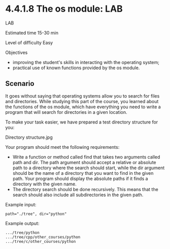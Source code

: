 # 4.4.1.8 The os module: LAB

LAB

Estimated time
15-30 min

Level of difficulty
Easy

Objectives

- improving the student's skills in interacting with the operating system;
- practical use of known functions provided by the os module.

## Scenario

It goes without saying that operating systems allow you to search for files and directories. While studying this part of the course, you learned about the functions of the os module, which have everything you need to write a program that will search for directories in a given location.

To make your task easier, we have prepared a test directory structure for you:

Directory structure.jpg


Your program should meet the following requirements:

- Write a function or method called find that takes two arguments called path and dir. The path argument should accept a relative or absolute path to a directory where the search should start, while the dir argument should be the name of a directory that you want to find in the given path. Your program should display the absolute paths if it finds a directory with the given name.
- The directory search should be done recursively. This means that the search should also include all subdirectories in the given path.

Example input:
```
path="./tree", dir="python"
```
Example output:
```
.../tree/python
.../tree/cpp/other_courses/python
.../tree/c/other_courses/python
```
